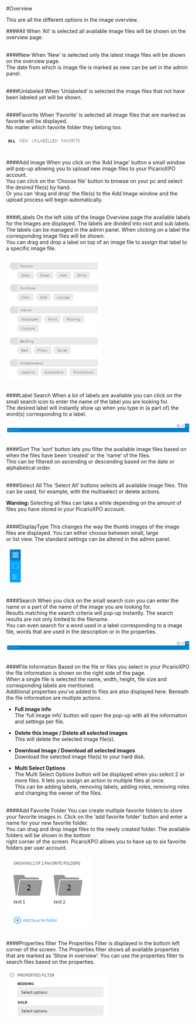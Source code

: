 #Overview

This are all the different options in the image overview.

####All
When ‘All’ is selected all available image files will be shown on the overview page.
<br/><br/>

####New
When ‘New’ is selected only the latest image files will be shown on the overview page.<br/>
The date from which is image file is marked as new can be set in the admin panel.
<br/><br/>

####Unlabeled
When ‘Unlabeled’ is selected the image files that not have been labeled yet will be shown.
<br/><br/>

####Favorite
When ‘Favorite’ is selected all image files that are marked as favorite will be displayed.<br/>
No matter which favorite folder they belong too.

![Sort](/Doc/4.Images/images/Sort.png "Sort")
<br/><br/>

####Add image
When you click on the ‘Add Image’ button a small window will pop-up allowing you to upload new image files to your PicarioXPO account.<br/>
You can click on the ‘Choose file’ button to browse on your pc and select the desired file(s) by hand.<br/>
Or you can ‘drag and drop’ the file(s) to the Add Image window and the upload process will begin automatically.
<br/><br/>

####Labels
On the left side of the Image Overview page the available labels for the Images are displayed. The labels are divided into root and sub labels.<br/>
The labels can be managed in the admin panel. When clicking on a label the corresponding image files will be shown. <br>
You can drag and drop a label on top of an image file to assign that label to a specific image file.

![Labels](/Doc/4.Images/images/Labels.png "Labels")
<br/><br/>

####Label Search
When a lot of labels are available you can click on the small search icon to enter the name of the label you are looking for.<br/>
The desired label will instantly show up when you type in (a part of) the word(s) corresponding to a label.

![Search](/Doc/4.Images/images/Search.png "Search")
<br/><br/>

####Sort
The ‘sort’ button lets you filter the available image files based on when the files have been ‘created’ or the ‘name’ of the files.<br/>
This can be filtered on ascending or descending based on the date or alphabetical order.
<br/><br/>

####Select All
The ‘Select All’ buttons selects all available image files. This can be used, for example, with the multiselect or delete actions.<br/>

<b>Warning:</b> Selecting all files can take a while depending on the amount of files you have stored in your PicarioXPO account.
<br/><br/>

####DisplayType
This changes the way the thumb images of the image files are displayed. You can either choose between small, large <br/>
or list view. The standard settings can be altered in the admin panel.

![Display Type](/Doc/4.Images/images/Displaytype.png "Display Type")
<br/><br/>

####Search
When you click on the small search icon you can enter the name or a part of the name of the image you are looking for.<br/>
Results matching the search criteria will pop-up instantly. The search results are not only limited to the filename. <br/>
You can even search for a word used in a label corresponding to a image file, words that are used in the description or in the properties.

![Search](/Doc/4.Images/images/Search.png "Search")
<br/><br/>

####File Information
Based on the file or files you select in your PicarioXPO the file information is shown on the right side of the page. <br/>
When a single file is selected the name, width, height, file size and corresponding labels are mentioned. <br/>
Additional properties you’ve added to files are also displayed here. Beneath the file information are multiple actions.  

  + <b>Full image info</b><br>
The ‘full image info’ button will open the pop-up with all the information and settings per file.

  + <b>Delete this image / Delete all selected images</b><br>
	This will delete the selected image file(s).  

  + <b>Download Image / Download all selected images</b><br>
	Download the selected image file(s) to your hard disk.

  + <b>Multi Select Options</b><br>
The Multi Select Options button will be displayed when you select 2 or more files. It lets you assign an action to multiple files at once. <br/>
This can be adding labels, removing labels, adding roles, removing roles and changing the owner of the files.
<br/><br/>

####Add Favorite Folder
You can create multiple favorite folders to store your favorite images in. Click on the ‘add favorite folder’ button and enter a name for your new favorite folder.<br/>
You can drag and drop image files to the newly created folder. The available folders will be shown in the bottom <br/>
right corner of the screen. PicarioXPO allows you to have up to six favorite folders per user account.

![Favorite_Folders](/Doc/4.Images/images/Favorite_Folders.png "Favorite Folders")
<br/><br/>

####Properties filter
The Properties Filter is displayed in the bottom left corner of the screen. The Properties filter shows all available properties<br/>
 that are marked as ‘Show in overview’. You can use the properties filter to search files based on the properties.

![Properties Filter](/Doc/4.Images/images/Properties_filter.png "Properties Filter")
